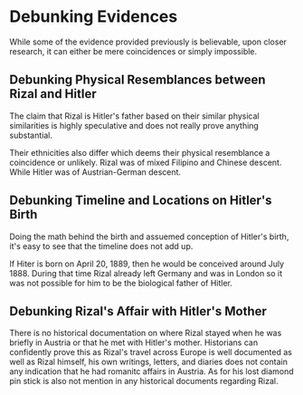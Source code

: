# Debunking Evidences

While some of the evidence provided previously is believable, upon closer research, it can either be mere coincidences or simply impossible.

## Debunking Physical Resemblances between Rizal and Hitler

The claim that Rizal is Hitler's father based on their similar physical similarities is highly speculative and does not really prove anything substantial.

Their ethnicities also differ which deems their physical resemblance a coincidence or unlikely. Rizal was of mixed Filipino and Chinese descent. While Hitler was of Austrian-German descent.

## Debunking Timeline and Locations on Hitler's Birth

Doing the math behind the birth and assuemed conception of Hitler's birth, it's easy to see that the timeline does not add up.

If Hiter is born on April 20, 1889, then he would be conceived around July 1888. During that time Rizal already left Germany and was in London so it was not possible for him to be the biological father of Hitler.

## Debunking Rizal's Affair with Hitler's Mother

There is no historical documentation on where Rizal stayed when he was briefly in Austria or that he met with Hitler's mother. Historians can confidently prove this as Rizal's travel across Europe is well documented as well as Rizal himself, his own writings, letters, and diaries does not contain any indication that he had romanitc affairs in Austria. As for his lost diamond pin stick is also not mention in any historical documents regarding Rizal.
